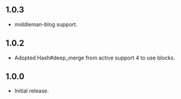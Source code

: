 1.0.3
-----

* middleman-blog support.

1.0.2
-----

* Adopted Hash#deep_merge from active support 4 to use blocks.

1.0.0
-----

* Initial release.
